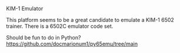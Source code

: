 KIM-1 Emulator

This platform seems to be a great candidate to emulate a KIM-1 6502 trainer.
There is a 6502C emulator code set.

Should be fun to do in Python?
https://github.com/docmarionum1/py65emu/tree/main
